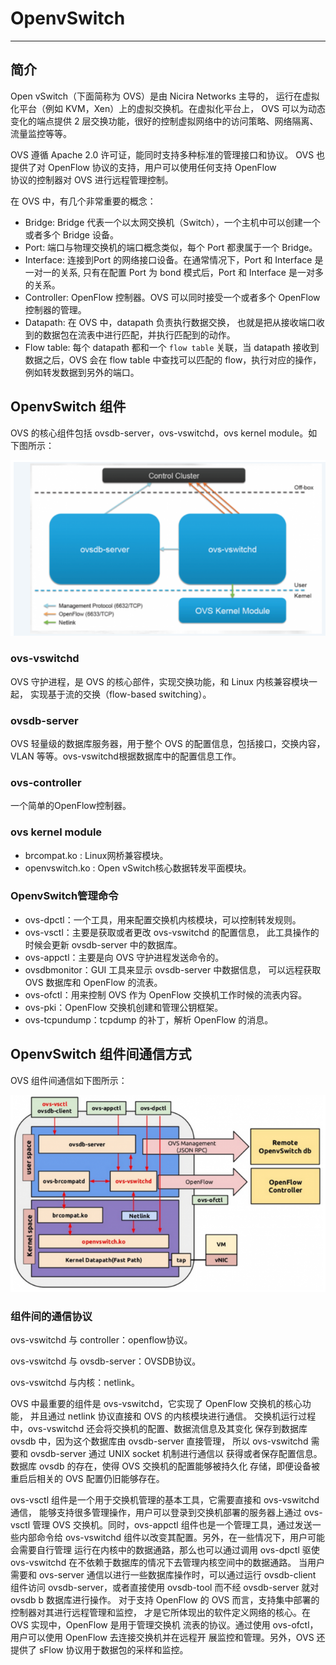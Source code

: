 # OpenvSwitch

----

## 简介

Open vSwitch（下面简称为 OVS）是由 Nicira Networks 主导的，
运行在虚拟化平台（例如 KVM，Xen）上的虚拟交换机。在虚拟化平台上，
OVS 可以为动态变化的端点提供 2 层交换功能，很好的控制虚拟网络中的访问策略、网络隔离、流量监控等等。

OVS 遵循 Apache 2.0 许可证，能同时支持多种标准的管理接口和协议。
OVS 也提供了对 OpenFlow 协议的支持，用户可以使用任何支持 OpenFlow  
协议的控制器对 OVS 进行远程管理控制。

在 OVS 中，有几个非常重要的概念：

 * Bridge: Bridge 代表一个以太网交换机（Switch），一个主机中可以创建一个或者多个 Bridge 设备。
 * Port: 端口与物理交换机的端口概念类似，每个 Port 都隶属于一个 Bridge。
 * Interface: 连接到Port 的网络接口设备。在通常情况下，Port 和 Interface 
是一对一的关系, 只有在配置 Port 为 bond 模式后，Port 和 Interface 是一对多的关系。
 * Controller: OpenFlow 控制器。OVS 可以同时接受一个或者多个 OpenFlow 控制器的管理。
 * Datapath: 在 OVS 中，datapath 负责执行数据交换，
也就是把从接收端口收到的数据包在流表中进行匹配，并执行匹配到的动作。
 * Flow table: 每个 datapath 都和一个 `flow table` 关联，当 datapath  接收到
数据之后，OVS 会在 flow table 中查找可以匹配的 flow，执行对应的操作，
例如转发数据到另外的端口。

## OpenvSwitch 组件

OVS 的核心组件包括 ovsdb-server，ovs-vswitchd，ovs kernel module。如下图所示：

 ![ovs][1]

### ovs-vswitchd

OVS 守护进程，是 OVS 的核心部件，实现交换功能，和 Linux 内核兼容模块一起，
实现基于流的交换（flow-based switching）。

### ovsdb-server

OVS 轻量级的数据库服务器，用于整个 OVS 的配置信息，包括接口，交换内容，
VLAN 等等。ovs-vswitchd根据数据库中的配置信息工作。

### ovs-controller

一个简单的OpenFlow控制器。

### ovs kernel module

 * brcompat.ko : Linux网桥兼容模块。
 * openvswitch.ko : Open vSwitch核心数据转发平面模块。

### OpenvSwitch管理命令

 * ovs-dpctl：一个工具，用来配置交换机内核模块，可以控制转发规则。
 * ovs-vsctl：主要是获取或者更改 ovs-vswitchd 的配置信息，
此工具操作的时候会更新 ovsdb-server 中的数据库。
 * ovs-appctl：主要是向 OVS 守护进程发送命令的。
 * ovsdbmonitor：GUI 工具来显示 ovsdb-server 中数据信息，
可以远程获取 OVS 数据库和 OpenFlow 的流表。
 * ovs-ofctl：用来控制 OVS 作为 OpenFlow 交换机工作时候的流表内容。
 * ovs-pki：OpenFlow 交换机创建和管理公钥框架。
 * ovs-tcpundump：tcpdump 的补丁，解析 OpenFlow 的消息。

## OpenvSwitch 组件间通信方式

OVS 组件间通信如下图所示：

  ![work][2]

### 组件间的通信协议

ovs-vswitchd 与 controller：openflow协议。

ovs-vswitchd 与 ovsdb-server：OVSDB协议。

ovs-vswitchd 与内核：netlink。

OVS 中最重要的组件是 ovs-vswitchd，它实现了 OpenFlow 交换机的核心功能，
并且通过 netlink 协议直接和 OVS 的内核模块进行通信。
交换机运行过程中，ovs-vswitchd 还会将交换机的配置、数据流信息及其变化
保存到数据库 ovsdb 中，因为这个数据库由 ovsdb-server 直接管理，
所以 ovs-vswitchd 需要和 ovsdb-server 通过 UNIX socket 机制进行通信以
获得或者保存配置信息。数据库 ovsdb 的存在，使得 OVS 交换机的配置能够被持久化
存储，即便设备被重启后相关的 OVS 配置仍旧能够存在。

ovs-vsctl 组件是一个用于交换机管理的基本工具，它需要直接和 ovs-vswitchd 通信，
能够支持很多管理操作，用户可以登录到交换机部署的服务器上通过 ovs-vsctl 管理
OVS 交换机。同时，ovs-appctl 组件也是一个管理工具，通过发送一些内部命令给 
ovs-vswitchd 组件以改变其配置。另外，在一些情况下，用户可能会需要自行管理
运行在内核中的数据通路，那么也可以通过调用 ovs-dpctl 驱使 ovs-vswitchd 
在不依赖于数据库的情况下去管理内核空间中的数据通路。
当用户需要和 ovs-server 通信以进行一些数据库操作时，可以通过运行 ovsdb-client 组件访问 ovsdb-server，或者直接使用 ovsdb-tool 而不经 ovsdb-server 就对 ovsdb
b 数据库进行操作。
对于支持 OpenFlow 的 OVS 而言，支持集中部署的控制器对其进行远程管理和监控，
才是它所体现出的软件定义网络的核心。在 OVS 实现中，OpenFlow 是用于管理交换机
流表的协议。通过使用 ovs-ofctl，用户可以使用 OpenFlow 去连接交换机并在远程开
展监控和管理。另外，OVS 还提供了 sFlow 协议用于数据包的采样和监控。




[1]: ../../images/linux_base/ovs.png
[2]: ../../images/linux_base/ovs_work.png
